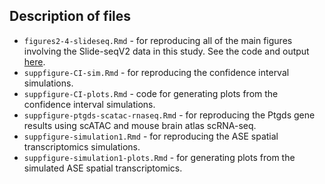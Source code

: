 ## Description of files

* `figures2-4-slideseq.Rmd` - for reproducing all of the main figures 
involving the Slide-seqV2 data in this study. See the code and output 
[here](https://rawcdn.githack.com/lulizou/spASE/5f42e663722a57fa360d36690661991833a3a6d5/vignettes/figures2-4-slideseq%202.html).
* `suppfigure-CI-sim.Rmd` - for reproducing the confidence interval simulations.
* `suppfigure-CI-plots.Rmd` - code for generating plots from the confidence 
interval simulations.
* `suppfigure-ptgds-scatac-rnaseq.Rmd` - for reproducing the Ptgds gene results
using scATAC and mouse brain atlas scRNA-seq.
* `suppfigure-simulation1.Rmd` - for reproducing the ASE spatial transcriptomics
simulations.
* `suppfigure-simulation1-plots.Rmd` - for generating plots from the simulated
ASE spatial transcriptomics.
